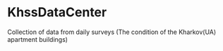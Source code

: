 # KhssDataCenter
Collection of data from daily surveys (The condition of the Kharkov(UA) apartment buildings)
